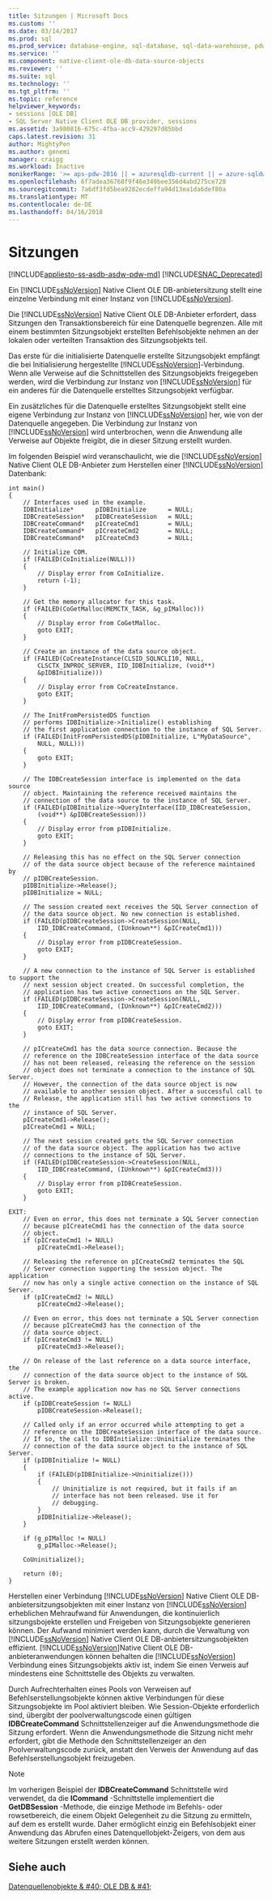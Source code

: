 ```yaml
---
title: Sitzungen | Microsoft Docs
ms.custom: ''
ms.date: 03/14/2017
ms.prod: sql
ms.prod_service: database-engine, sql-database, sql-data-warehouse, pdw
ms.service: ''
ms.component: native-client-ole-db-data-source-objects
ms.reviewer: ''
ms.suite: sql
ms.technology: ''
ms.tgt_pltfrm: ''
ms.topic: reference
helpviewer_keywords:
- sessions [OLE DB]
- SQL Server Native Client OLE DB provider, sessions
ms.assetid: 3a980816-675c-4fba-acc9-429297d85bbd
caps.latest.revision: 31
author: MightyPen
ms.author: genemi
manager: craigg
ms.workload: Inactive
monikerRange: '>= aps-pdw-2016 || = azuresqldb-current || = azure-sqldw-latest || >= sql-server-2016 || = sqlallproducts-allversions'
ms.openlocfilehash: 6f7adea36768f9f46e349bee356d4abd275ce728
ms.sourcegitcommit: 7a6df3fd5bea9282ecdeffa94d13ea1da6def80a
ms.translationtype: MT
ms.contentlocale: de-DE
ms.lasthandoff: 04/16/2018
---
```

# <a name="sessions"></a>Sitzungen
[!INCLUDE[appliesto-ss-asdb-asdw-pdw-md](../../includes/appliesto-ss-asdb-asdw-pdw-md.md)]
[!INCLUDE[SNAC_Deprecated](../../includes/snac-deprecated.md)]

  Ein [!INCLUDE[ssNoVersion](../../includes/ssnoversion-md.md)] Native Client OLE DB-anbietersitzung stellt eine einzelne Verbindung mit einer Instanz von [!INCLUDE[ssNoVersion](../../includes/ssnoversion-md.md)].  
  
 Die [!INCLUDE[ssNoVersion](../../includes/ssnoversion-md.md)] Native Client OLE DB-Anbieter erfordert, dass Sitzungen den Transaktionsbereich für eine Datenquelle begrenzen. Alle mit einem bestimmten Sitzungsobjekt erstellten Befehlsobjekte nehmen an der lokalen oder verteilten Transaktion des Sitzungsobjekts teil.  
  
 Das erste für die initialisierte Datenquelle erstellte Sitzungsobjekt empfängt die bei Initialisierung hergestellte [!INCLUDE[ssNoVersion](../../includes/ssnoversion-md.md)]-Verbindung. Wenn alle Verweise auf die Schnittstellen des Sitzungsobjekts freigegeben werden, wird die Verbindung zur Instanz von [!INCLUDE[ssNoVersion](../../includes/ssnoversion-md.md)] für ein anderes für die Datenquelle erstelltes Sitzungsobjekt verfügbar.  
  
 Ein zusätzliches für die Datenquelle erstelltes Sitzungsobjekt stellt eine eigene Verbindung zur Instanz von [!INCLUDE[ssNoVersion](../../includes/ssnoversion-md.md)] her, wie von der Datenquelle angegeben. Die Verbindung zur Instanz von [!INCLUDE[ssNoVersion](../../includes/ssnoversion-md.md)] wird unterbrochen, wenn die Anwendung alle Verweise auf Objekte freigibt, die in dieser Sitzung erstellt wurden.  
  
 Im folgenden Beispiel wird veranschaulicht, wie die [!INCLUDE[ssNoVersion](../../includes/ssnoversion-md.md)] Native Client OLE DB-Anbieter zum Herstellen einer [!INCLUDE[ssNoVersion](../../includes/ssnoversion-md.md)] Datenbank:  
  
```  
int main()  
{  
    // Interfaces used in the example.  
    IDBInitialize*      pIDBInitialize      = NULL;  
    IDBCreateSession*   pIDBCreateSession   = NULL;  
    IDBCreateCommand*   pICreateCmd1        = NULL;  
    IDBCreateCommand*   pICreateCmd2        = NULL;  
    IDBCreateCommand*   pICreateCmd3        = NULL;  
  
    // Initialize COM.  
    if (FAILED(CoInitialize(NULL)))  
    {  
        // Display error from CoInitialize.  
        return (-1);  
    }  
  
    // Get the memory allocator for this task.  
    if (FAILED(CoGetMalloc(MEMCTX_TASK, &g_pIMalloc)))  
    {  
        // Display error from CoGetMalloc.  
        goto EXIT;  
    }  
  
    // Create an instance of the data source object.  
    if (FAILED(CoCreateInstance(CLSID_SQLNCLI10, NULL,  
        CLSCTX_INPROC_SERVER, IID_IDBInitialize, (void**)  
        &pIDBInitialize)))  
    {  
        // Display error from CoCreateInstance.  
        goto EXIT;  
    }  
  
    // The InitFromPersistedDS function   
    // performs IDBInitialize->Initialize() establishing  
    // the first application connection to the instance of SQL Server.  
    if (FAILED(InitFromPersistedDS(pIDBInitialize, L"MyDataSource",  
        NULL, NULL)))  
    {  
        goto EXIT;  
    }  
  
    // The IDBCreateSession interface is implemented on the data source  
    // object. Maintaining the reference received maintains the   
    // connection of the data source to the instance of SQL Server.  
    if (FAILED(pIDBInitialize->QueryInterface(IID_IDBCreateSession,  
        (void**) &pIDBCreateSession)))  
    {  
        // Display error from pIDBInitialize.  
        goto EXIT;  
    }  
  
    // Releasing this has no effect on the SQL Server connection  
    // of the data source object because of the reference maintained by  
    // pIDBCreateSession.  
    pIDBInitialize->Release();  
    pIDBInitialize = NULL;  
  
    // The session created next receives the SQL Server connection of  
    // the data source object. No new connection is established.  
    if (FAILED(pIDBCreateSession->CreateSession(NULL,  
        IID_IDBCreateCommand, (IUnknown**) &pICreateCmd1)))  
    {  
        // Display error from pIDBCreateSession.  
        goto EXIT;  
    }  
  
    // A new connection to the instance of SQL Server is established to support the  
    // next session object created. On successful completion, the  
    // application has two active connections on the SQL Server.  
    if (FAILED(pIDBCreateSession->CreateSession(NULL,  
        IID_IDBCreateCommand, (IUnknown**) &pICreateCmd2)))  
    {  
        // Display error from pIDBCreateSession.  
        goto EXIT;  
    }  
  
    // pICreateCmd1 has the data source connection. Because the  
    // reference on the IDBCreateSession interface of the data source  
    // has not been released, releasing the reference on the session  
    // object does not terminate a connection to the instance of SQL Server.  
    // However, the connection of the data source object is now   
    // available to another session object. After a successful call to   
    // Release, the application still has two active connections to the   
    // instance of SQL Server.  
    pICreateCmd1->Release();  
    pICreateCmd1 = NULL;  
  
    // The next session created gets the SQL Server connection  
    // of the data source object. The application has two active  
    // connections to the instance of SQL Server.  
    if (FAILED(pIDBCreateSession->CreateSession(NULL,  
        IID_IDBCreateCommand, (IUnknown**) &pICreateCmd3)))  
    {  
        // Display error from pIDBCreateSession.  
        goto EXIT;  
    }  
  
EXIT:  
    // Even on error, this does not terminate a SQL Server connection   
    // because pICreateCmd1 has the connection of the data source   
    // object.  
    if (pICreateCmd1 != NULL)  
        pICreateCmd1->Release();  
  
    // Releasing the reference on pICreateCmd2 terminates the SQL  
    // Server connection supporting the session object. The application  
    // now has only a single active connection on the instance of SQL Server.  
    if (pICreateCmd2 != NULL)  
        pICreateCmd2->Release();  
  
    // Even on error, this does not terminate a SQL Server connection   
    // because pICreateCmd3 has the connection of the   
    // data source object.  
    if (pICreateCmd3 != NULL)  
        pICreateCmd3->Release();  
  
    // On release of the last reference on a data source interface, the  
    // connection of the data source object to the instance of SQL Server is broken.  
    // The example application now has no SQL Server connections active.  
    if (pIDBCreateSession != NULL)  
        pIDBCreateSession->Release();  
  
    // Called only if an error occurred while attempting to get a   
    // reference on the IDBCreateSession interface of the data source.  
    // If so, the call to IDBInitialize::Uninitialize terminates the   
    // connection of the data source object to the instance of SQL Server.  
    if (pIDBInitialize != NULL)  
    {  
        if (FAILED(pIDBInitialize->Uninitialize()))  
        {  
            // Uninitialize is not required, but it fails if an  
            // interface has not been released. Use it for  
            // debugging.  
        }  
        pIDBInitialize->Release();  
    }  
  
    if (g_pIMalloc != NULL)  
        g_pIMalloc->Release();  
  
    CoUninitialize();  
  
    return (0);  
}  
```  
  
 Herstellen einer Verbindung [!INCLUDE[ssNoVersion](../../includes/ssnoversion-md.md)] Native Client OLE DB-anbietersitzungsobjekten mit einer Instanz von [!INCLUDE[ssNoVersion](../../includes/ssnoversion-md.md)] erheblichen Mehraufwand für Anwendungen, die kontinuierlich sitzungsbojekte erstellen und Freigeben von Sitzungsobjekte generieren können. Der Aufwand minimiert werden kann, durch die Verwaltung von [!INCLUDE[ssNoVersion](../../includes/ssnoversion-md.md)] Native Client OLE DB-anbietersitzungsobjekten effizient. [!INCLUDE[ssNoVersion](../../includes/ssnoversion-md.md)]Native Client OLE DB-anbieteranwendungen können behalten die [!INCLUDE[ssNoVersion](../../includes/ssnoversion-md.md)] Verbindung eines Sitzungsobjekts aktiv ist, indem Sie einen Verweis auf mindestens eine Schnittstelle des Objekts zu verwalten.  
  
 Durch Aufrechterhalten eines Pools von Verweisen auf Befehlserstellungsobjekte können aktive Verbindungen für diese Sitzungsobjekte im Pool aktiviert bleiben. Wie Session-Objekte erforderlich sind, übergibt der poolverwaltungscode einen gültigen **IDBCreateCommand** Schnittstellenzeiger auf die Anwendungsmethode die Sitzung erfordert. Wenn die Anwendungsmethode die Sitzung nicht mehr erfordert, gibt die Methode den Schnittstellenzeiger an den Poolverwaltungscode zurück, anstatt den Verweis der Anwendung auf das Befehlserstellungsobjekt freizugeben.  
  
> [!NOTE]  
>  Im vorherigen Beispiel der **IDBCreateCommand** Schnittstelle wird verwendet, da die **ICommand** -Schnittstelle implementiert die **GetDBSession** -Methode, die einzige Methode im Befehls- oder rowsetbereich, die einem Objekt Gelegenheit zu die Sitzung zu ermitteln, auf dem es erstellt wurde. Daher ermöglicht einzig ein Befehlsobjekt einer Anwendung das Abrufen eines Datenquellobjekt-Zeigers, von dem aus weitere Sitzungen erstellt werden können.  
  
## <a name="see-also"></a>Siehe auch  
 [Datenquellenobjekte & #40; OLE DB & #41;](../../relational-databases/native-client-ole-db-data-source-objects/data-source-objects-ole-db.md)  
  
  
